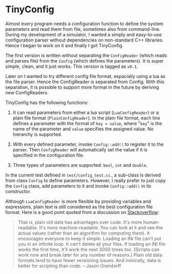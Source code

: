 TinyConfig
==========

Almost every program needs a configuration function to define the system
parameters and read them from file, sometimes also from command-line. During
my development of a simulator, I wanted a simply and easy-to-use configuration
parser without dependencies on non-standard C++ libraries. Hence I began to work 
on it and finally I got TinyConfig. 

The first version is written without separating the `ConfigReader` (which reads 
and parses file) from the `Config` (which defines the parameters). It is super 
simple, clean, and it just works. This version is tagged as `v0.1`.

Later on I wanted to try different config file format, espacially using a lua as 
the file parser. Hence the ConfigReader is separated from Config. With this 
separation, it is possible to support more format in the future by deriving new 
ConfigReaders. 

TinyConfig has the following functions:

1. It can read parameters from either a lua script (`LuaConfigReader`) or a plain 
file format (`PlainConfigReader`). In the plain file format, each line defines a 
parameter with the format of `key = value`, where "`key`" is the name of the 
parameter and `value` specifies the assigned value. No hierarchy is supported.

2. With every defined parameter, invoke `Config::add()` to register it to the 
parser. Then `ConfigReader` will automatically set the value if it is specified in 
the configuration file.

3. Three types of parameters are supported: `bool`, `int` and `double`.

In the current test defined in `test/config_test.cc`., a sub-class is derived from
class `Config` to define parameters. However, I really prefer to just copy the 
`Config` class, add parameters to it and invoke `Config::add()` in its constructor.

Although `LuaConfigReader` is more flexible by providing variables and expressions,
plain text is still considered as the best configuration file format. Here is a
good point quoted from a discussion on [Stackoverflow][best_format]:

>That is, plain old data has advantages over code. It's more human-readable. It's more machine-readable. You can look at it and see the actual values (rather than an algorithm for computing them). It encourages everyone to keep it simple. Loading an INI file can't put you in an infinite loop. It can't delete all your files. If loading an INI file works the first time, it'll work the next 3000 times too. (Scripts can work now and break later for any number of reasons.) Plain old data formats tend to have fewer versioning issues. And ironically, data is better for scripting than code. – Jason Orendorff

[best_format]: http://stackoverflow.com/questions/1925305/best-config-file-format
